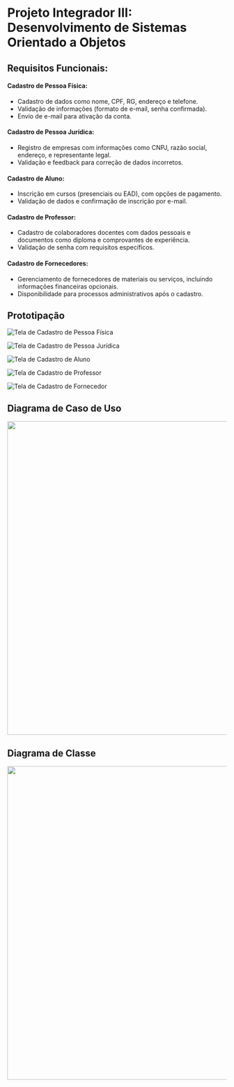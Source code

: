 # Projeto Integrador III: Desenvolvimento de Sistemas Orientado a  Objetos

## Requisitos Funcionais:
 #### Cadastro de Pessoa Física:
- Cadastro de dados como nome, CPF, RG, endereço e telefone.
- Validação de informações (formato de e-mail, senha confirmada).
- Envio de e-mail para ativação da conta. 
 #### Cadastro de Pessoa Jurídica:
- Registro de empresas com informações como CNPJ, razão social, endereço, e representante legal.
- Validação e feedback para correção de dados incorretos.
 #### Cadastro de Aluno:
- Inscrição em cursos (presenciais ou EAD), com opções de pagamento.
- Validação de dados e confirmação de inscrição por e-mail.
 
 #### Cadastro de Professor:
- Cadastro de colaboradores docentes com dados pessoais e documentos como diploma e comprovantes de experiência.
- Validação de senha com requisitos específicos.
 
 #### Cadastro de Fornecedores:
- Gerenciamento de fornecedores de materiais ou serviços, incluindo informações financeiras opcionais.
- Disponibilidade para processos administrativos após o cadastro.

## Prototipação

![Tela de Cadastro de Pessoa Física](./img/Pessoa%20Física.png)

![Tela de Cadastro de Pessoa Jurídica](./img/Pessoa%20Jurídica.png)

![Tela de Cadastro de Aluno](./img/Aluno.png) 

![Tela de Cadastro de Professor](./img/Professor.png)

![Tela de Cadastro de Fornecedor](./img/Fornecedor.png)              

## Diagrama de Caso de Uso

<p style="text-align: center"><img src="./img/diagrama_de_caso_de_uso.jpeg" width="720px"></p>

## Diagrama de Classe

<p style="text-align: center"><img src="./img/diagrama_de_classe.jpeg" width="720px"></p>
